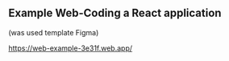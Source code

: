 ## Example Web-Coding a React application      
(was used template Figma)

https://web-example-3e31f.web.app/